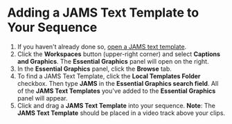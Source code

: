 # Adding a JAMS Text Template to Your Sequence

1. If you haven't already done so, [open a JAMS text template](opening-the-jams-social-media-video-text-template.md).
2. Click the **Workspaces** button (upper-right corner) and select **Captions and Graphics**. The **Essential Graphics** panel will open on the right.
3. In the **Essential Graphics** panel, click the **Browse** tab.
4. To find a JAMS Text Template, click the **Local Templates Folder** checkbox. Then type **JAMS** in the **Essential Graphics search field**. All of the **JAMS Text Templates** you've added to the **Essential Graphics** panel will appear.&#x20;
5. Click and drag a **JAMS Text Template** into your sequence. **Note**: The **JAMS Text Template** should be placed in a video track above your clips.
